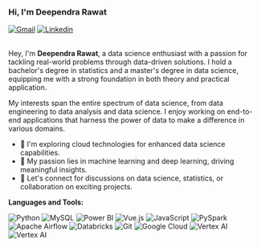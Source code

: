 ### Hi, I'm Deependra Rawat 

[![Gmail](https://img.shields.io/badge/Gmail-BB001B?style=for-the-badge&logo=gmail&logoColor=white)](mailto:deependra.rawat@atgeirsolutions.com)
[![Linkedin](https://img.shields.io/badge/LinkedIn-0e76a8?style=for-the-badge&logo=linkedin&logoColor=white)](https://www.linkedin.com/in/deependra-rawat/)
<br />
<br />

Hey, I'm **Deependra Rawat**, a data science enthusiast with a passion for tackling real-world problems through data-driven solutions. I hold a bachelor's degree in statistics and a master's degree in data science, equipping me with a strong foundation in both theory and practical application.

My interests span the entire spectrum of data science, from data engineering to data analysis and data science. I enjoy working on end-to-end applications that harness the power of data to make a difference in various domains.


- 🚀 I'm exploring cloud technologies for enhanced data science capabilities.
- 🧠 My passion lies in machine learning and deep learning, driving meaningful insights.
- 💬 Let's connect for discussions on data science, statistics, or collaboration on exciting projects.


**Languages and Tools:**  
<p>
<img alt="Python" src="https://img.shields.io/badge/Python-3776AB?style=for-the-badge&logo=python&logoColor=white"/>
<img alt="MySQL" src="https://img.shields.io/badge/MySQL-4479A1?style=for-the-badge&logo=mysql&logoColor=white"/>
<img alt="Power BI" src="https://img.shields.io/badge/Power%20BI-F2C811?style=for-the-badge&logo=powerbi&logoColor=black"/>
<img alt="Vue.js" src="https://img.shields.io/badge/Vue.js-4FC08D?style=for-the-badge&logo=vue.js&logoColor=white"/>
<img alt="JavaScript" src="https://img.shields.io/badge/JavaScript-F7DF1E?style=for-the-badge&logo=javascript&logoColor=black"/>
<img alt="PySpark" src="https://img.shields.io/badge/PySpark-8CC84B?style=for-the-badge&logo=apache-spark&logoColor=white"/>
<img alt="Apache Airflow" src="https://img.shields.io/badge/Apache%20Airflow-007A88?style=for-the-badge&logo=apache-airflow&logoColor=white"/>
<img alt="Databricks" src="https://img.shields.io/badge/Databricks-FF5548?style=for-the-badge&logo=databricks&logoColor=white"/>
<img alt = "Git" src="https://img.shields.io/badge/git-black?style=for-the-badge&logo=git&logoColor=white">
<img alt="Google Cloud" src="https://img.shields.io/badge/Google%20Cloud-4285F4?style=for-the-badge&logo=google-cloud&logoColor=white"/>
<img alt="Vertex AI" src="https://img.shields.io/badge/Vertex%20AI-1A73E8?style=for-the-badge&logo=google&logoColor=white"/>
<img alt="Vertex AI" src="https://img.shields.io/badge/Agent%20Development%20Kit-red"/>
</p>


